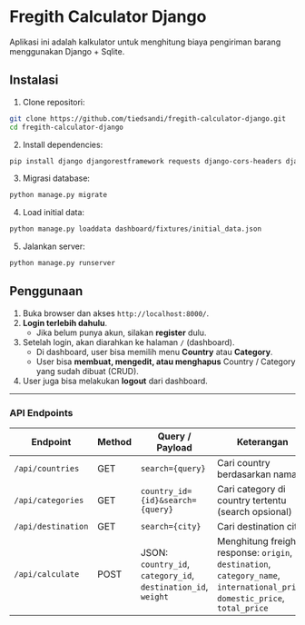 # Fregith Calculator Django

Aplikasi ini adalah kalkulator untuk menghitung biaya pengiriman barang menggunakan Django + Sqlite.

## Instalasi

1. Clone repositori:

```bash
git clone https://github.com/tiedsandi/fregith-calculator-django.git
cd fregith-calculator-django
```

2. Install dependencies:

```bash
pip install django djangorestframework requests django-cors-headers djangorestframework-simplejwt
```

3. Migrasi database:

```bash
python manage.py migrate
```

4. Load initial data:

```bash
python manage.py loaddata dashboard/fixtures/initial_data.json
```

5. Jalankan server:

```bash
python manage.py runserver
```

## Penggunaan

1. Buka browser dan akses `http://localhost:8000/`.
2. **Login terlebih dahulu**.
   - Jika belum punya akun, silakan **register** dulu.
3. Setelah login, akan diarahkan ke halaman `/` (dashboard).
   - Di dashboard, user bisa memilih menu **Country** atau **Category**.
   - User bisa **membuat, mengedit, atau menghapus** Country / Category yang sudah dibuat (CRUD).
4. User juga bisa melakukan **logout** dari dashboard.

---

### API Endpoints

| Endpoint           | Method | Query / Payload                                               | Keterangan                                                                                                                     |
| ------------------ | ------ | ------------------------------------------------------------- | ------------------------------------------------------------------------------------------------------------------------------ |
| `/api/countries`   | GET    | `search={query}`                                              | Cari country berdasarkan nama                                                                                                  |
| `/api/categories`  | GET    | `country_id={id}&search={query}`                              | Cari category di country tertentu (search opsional)                                                                            |
| `/api/destination` | GET    | `search={city}`                                               | Cari destination city                                                                                                          |
| `/api/calculate`   | POST   | JSON: `country_id`, `category_id`, `destination_id`, `weight` | Menghitung freight, response: `origin`, `destination`, `category_name`, `international_price`, `domestic_price`, `total_price` |
